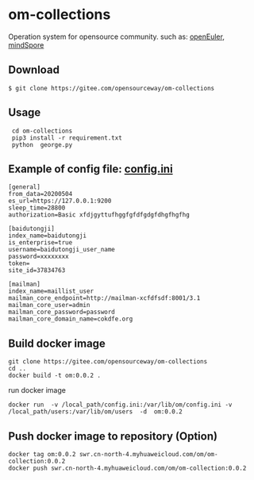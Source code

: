 # om-collections

Operation system for opensource community. such as: [openEuler](https://openeuler.org/zh/), [mindSpore](https://www.mindspore.cn/)

## Download
```
$ git clone https://gitee.com/opensourceway/om-collections
```

## Usage
```
 cd om-collections
 pip3 install -r requirement.txt
 python  george.py
```


## Example of config file: [config.ini](https://gitee.com/opensourceway/om-collections/blob/master/config.ini)

```
[general]
from_data=20200504
es_url=https://127.0.0.1:9200
sleep_time=28800
authorization=Basic xfdjgyttufhggfgfdfgdgfdhgfhgfhg

[baidutongji]
index_name=baidutongji
is_enterprise=true
username=baidutongji_user_name
password=xxxxxxxx
token=
site_id=37834763

[mailman]
index_name=maillist_user
mailman_core_endpoint=http://mailman-xcfdfsdf:8001/3.1
mailman_core_user=admin
mailman_core_password=password
mailman_core_domain_name=cokdfe.org
```


## Build docker image
```
git clone https://gitee.com/opensourceway/om-collections
cd ..
docker build -t om:0.0.2 .
```

run docker image
```
docker run  -v /local_path/config.ini:/var/lib/om/config.ini -v /local_path/users:/var/lib/om/users  -d  om:0.0.2
```

## Push docker image to repository (Option)
```
docker tag om:0.0.2 swr.cn-north-4.myhuaweicloud.com/om/om-collection:0.0.2
docker push swr.cn-north-4.myhuaweicloud.com/om/om-collection:0.0.2
```